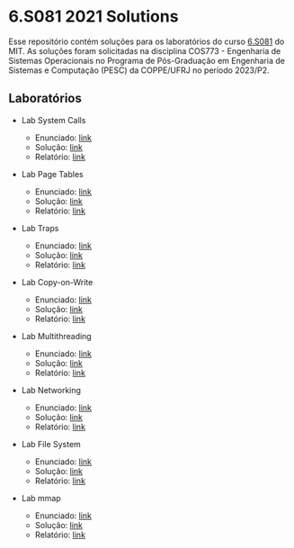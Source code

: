 # 6.S081 2021 Solutions

Esse repositório contém soluções para os laboratórios do curso [6.S081](https://pdos.csail.mit.edu/6.S081/2021/) do MIT. As soluções foram solicitadas na disciplina COS773 - Engenharia de Sistemas Operacionais no Programa de Pós-Graduação em Engenharia de Sistemas e Computação (PESC) da COPPE/UFRJ no período 2023/P2. 

## Laboratórios

- Lab System Calls
    - Enunciado: [link](https://pdos.csail.mit.edu/6.S081/2021/labs/syscall.html)
    - Solução: [link](https://github.com/gabriel-milan/xv6-labs-2021/tree/syscall)
    - Relatório: [link](https://github.com/gabriel-milan/xv6-labs-2021/blob/syscall/REPORT.md)

- Lab Page Tables
    - Enunciado: [link](https://pdos.csail.mit.edu/6.S081/2021/labs/pgtbl.html)
    - Solução: [link](https://github.com/gabriel-milan/xv6-labs-2021/tree/pgtbl)
    - Relatório: [link](https://github.com/gabriel-milan/xv6-labs-2021/blob/pgbtl/REPORT.md)

- Lab Traps
    - Enunciado: [link](https://pdos.csail.mit.edu/6.S081/2021/labs/traps.html)
    - Solução: [link](https://github.com/gabriel-milan/xv6-labs-2021/tree/traps)
    - Relatório: [link](https://github.com/gabriel-milan/xv6-labs-2021/blob/traps/REPORT.md)

- Lab Copy-on-Write
    - Enunciado: [link](https://pdos.csail.mit.edu/6.S081/2021/labs/cow.html)
    - Solução: [link](https://github.com/gabriel-milan/xv6-labs-2021/tree/cow)
    - Relatório: [link](https://github.com/gabriel-milan/xv6-labs-2021/blob/cow/REPORT.md)

- Lab Multithreading
    - Enunciado: [link](https://pdos.csail.mit.edu/6.S081/2021/labs/thread.html)
    - Solução: [link](https://github.com/gabriel-milan/xv6-labs-2021/tree/thread)
    - Relatório: [link](https://github.com/gabriel-milan/xv6-labs-2021/blob/thread/REPORT.md)

- Lab Networking
    - Enunciado: [link](https://pdos.csail.mit.edu/6.S081/2021/labs/net.html)
    - Solução: [link](https://github.com/gabriel-milan/xv6-labs-2021/tree/net)
    - Relatório: [link](https://github.com/gabriel-milan/xv6-labs-2021/blob/net/REPORT.md)

- Lab File System
    - Enunciado: [link](https://pdos.csail.mit.edu/6.S081/2021/labs/fs.html)
    - Solução: [link](https://github.com/gabriel-milan/xv6-labs-2021/tree/fs)
    - Relatório: [link](https://github.com/gabriel-milan/xv6-labs-2021/blob/fs/REPORT.md)

- Lab mmap
    - Enunciado: [link](https://pdos.csail.mit.edu/6.S081/2021/labs/mmap.html)
    - Solução: [link](https://github.com/gabriel-milan/xv6-labs-2021/tree/mmap)
    - Relatório: [link](https://github.com/gabriel-milan/xv6-labs-2021/blob/mmap/REPORT.md)
